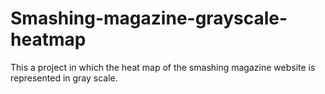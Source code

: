 # Smashing-magazine-grayscale-heatmap
This a project in which the heat map of the smashing magazine website is represented in gray scale.
